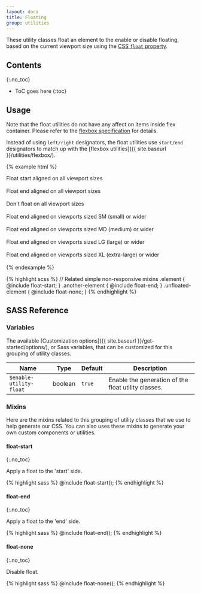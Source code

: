 ```yaml
---
layout: docs
title: Floating
group: utilities
---
```


These utility classes float an element to the enable or disable floating, based on the current viewport size using the [CSS `float` property](https://developer.mozilla.org/en-US/docs/Web/CSS/float).

## Contents
{:.no_toc}

* ToC goes here
{:toc}

## Usage

Note that the float utilities do not have any affect on items inside flex container.  Please refer to the [flexbox specification](https://www.w3.org/TR/css-flexbox-1/#flex-containers) for details.

Instead of using `left/right` designators, the float utilities use `start/end` designators to match up with the [flexbox utilities]({{ site.baseurl }}/utilities/flexbox/).

{% example html %}
<div class="float-start">Float start aligned on all viewport sizes</div><br>
<div class="float-end">Float end aligned on all viewport sizes</div><br>
<div class="float-none">Don't float on all viewport sizes</div><br>

<div class="float-sm-end">Float end aligned on viewports sized SM (small) or wider</div><br>
<div class="float-md-end">Float end aligned on viewports sized MD (medium) or wider</div><br>
<div class="float-lg-end">Float end aligned on viewports sized LG (large) or wider</div><br>
<div class="float-xl-end">Float end aligned on viewports sized XL (extra-large) or wider</div><br>
{% endexample %}

{% highlight scss %}
// Related simple non-responsive mixins
.element {
  @include float-start;
}
.another-element {
  @include float-end;
}
.unfloated-element {
  @include float-none;
}
{% endhighlight %}

## SASS Reference

### Variables

The available [Customization options]({{ site.baseurl }}/get-started/options/), or Sass variables, that can be customized for this grouping of utility classes.

<div class="table-scroll">
    <table class="table table-bordered table-striped">
        <thead>
            <tr>
                <th style="width: 100px;">Name</th>
                <th style="width: 50px;">Type</th>
                <th style="width: 50px;">Default</th>
                <th>Description</th>
            </tr>
        </thead>
        <tbody>
            <tr>
                <td><code>$enable-utility-float</code></td>
                <td>boolean</td>
                <td><code>true</code></td>
                <td>
                    Enable the generation of the float utility classes.
                </td>
            </tr>
        </tbody>
    </table>
</div>

### Mixins

Here are the mixins related to this grouping of utility classes that we use to help generate our CSS.  You can also uses these mixins to generate your own custom components or utilities.

#### float-start
{:.no_toc}

Apply a float to the 'start' side.

{% highlight sass %}
@include float-start();
{% endhighlight %}

#### float-end
{:.no_toc}

Apply a float to the 'end' side.

{% highlight sass %}
@include float-end();
{% endhighlight %}

#### float-none
{:.no_toc}

Disable float.

{% highlight sass %}
@include float-none();
{% endhighlight %}